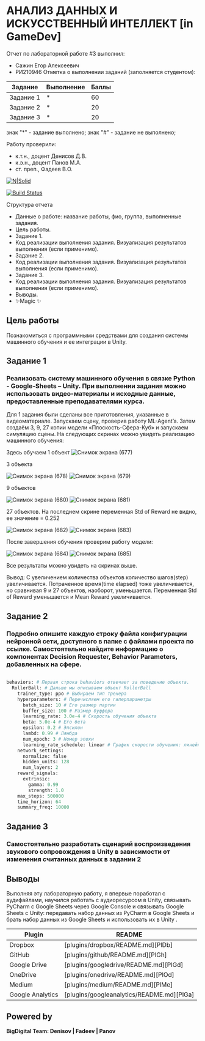 # АНАЛИЗ ДАННЫХ И ИСКУССТВЕННЫЙ ИНТЕЛЛЕКТ [in GameDev]
Отчет по лабораторной работе #3 выполнил:
- Сажин Егор Алексеевич
- РИ210946
Отметка о выполнении заданий (заполняется студентом):

| Задание | Выполнение | Баллы |
| ------ | ------ | ------ |
| Задание 1 | * | 60 |
| Задание 2 | * | 20 |
| Задание 3 | * | 20 |

знак "*" - задание выполнено; знак "#" - задание не выполнено;

Работу проверили:
- к.т.н., доцент Денисов Д.В.
- к.э.н., доцент Панов М.А.
- ст. преп., Фадеев В.О.

[![N|Solid](https://cldup.com/dTxpPi9lDf.thumb.png)](https://nodesource.com/products/nsolid)

[![Build Status](https://travis-ci.org/joemccann/dillinger.svg?branch=master)](https://travis-ci.org/joemccann/dillinger)

Структура отчета

- Данные о работе: название работы, фио, группа, выполненные задания.
- Цель работы.
- Задание 1.
- Код реализации выполнения задания. Визуализация результатов выполнения (если применимо).
- Задание 2.
- Код реализации выполнения задания. Визуализация результатов выполнения (если применимо).
- Задание 3.
- Код реализации выполнения задания. Визуализация результатов выполнения (если применимо).
- Выводы.
- ✨Magic ✨

## Цель работы
Познакомиться с программными средствами для создания системы машинного обучения и ее интеграции в Unity.

## Задание 1
### Реализовать систему машинного обучения в связке Python - Google-Sheets – Unity. При выполнении задания можно использовать видео-материалы и исходные данные, предоставленные преподавателями курса.

Для 1 задания были сделаны все приготовления, указанные в видеоматериале. Запускаем сцену, проверив работу ML-Agent’a. 
Затем создаём 3, 9, 27 копии модели «Плоскость-Сфера-Куб» и запускаем симуляцию сцены. На следующих скринах можно увидеть реализацию машинного обучения:

Здесь обучаем 1 объект
![Снимок экрана (677)](https://user-images.githubusercontent.com/102538132/197032998-ce8d361c-3581-413f-b3e3-394c30039b9f.png)

3 объекта

![Снимок экрана (678)](https://user-images.githubusercontent.com/102538132/197033017-cf3d4548-579a-464f-812b-d020d9e250ad.png)
![Снимок экрана (679)](https://user-images.githubusercontent.com/102538132/197033029-ec285a26-51fe-4fb3-9d96-314c0d30eafd.png)

9 объектов

![Снимок экрана (680)](https://user-images.githubusercontent.com/102538132/197033039-eddd6635-53bd-4771-a60f-b3d3dfc29d0f.png)
![Снимок экрана (681)](https://user-images.githubusercontent.com/102538132/197033064-0dc29175-4a17-453a-bb08-93ed213ba89f.png)

27 объектов. На последнем скрине переменная Std of Reward не видно, ее значение = 0.252

![Снимок экрана (682)](https://user-images.githubusercontent.com/102538132/197033112-e6adfeaf-5df8-46a5-b780-73de16c7d5c3.png)
![Снимок экрана (683)](https://user-images.githubusercontent.com/102538132/197033132-af89474e-974d-4911-b7dc-400a3ca214e0.png)

После завершения обучения проверим работу модели: 


![Снимок экрана (684)](https://user-images.githubusercontent.com/102538132/197033324-2febd4de-26be-4189-8be8-f1b24b69eddd.png)
![Снимок экрана (685)](https://user-images.githubusercontent.com/102538132/197033338-e51aad29-af01-4894-843b-f40091a3c2ae.png)

Все результаты можно увидеть на скринах выше.

Вывод: С увеличением количества объектов количество шагов(step) увеличивается. Потраченное время(time elapsed) тоже увеличивается, но сравнивая 9 и 27 объектов, наоборот, уменьшается. Переменная Std of Reward уменьшается и Mean Reward увеличивается.


## Задание 2
### Подробно опишите каждую строку файла конфигурации нейронной сети, доступного в папке с файлами проекта по ссылке. Самостоятельно найдите информацию о компонентах Decision Requester, Behavior Parameters, добавленных на сфере.
 

```py

behaviors: # Первая строка behaviors отвечает за поведение объекта.
  RollerBall: # Дальше мы описываем объект RollerBall
    trainer_type: ppo # Выбираем тип тренера
    hyperparameters: # Перечисляем его гиперпараметры
      batch_size: 10 # Его размер партии
      buffer_size: 100 # Размер буффера
      learning_rate: 3.0e-4 # Скорость обучения объекта
      beta: 5.0e-4 # Его бета
      epsilon: 0.2 # Эпсилон
      lambd: 0.99 # Лямбда
      num_epoch: 3 # Номер эпохи
      learning_rate_schedule: linear # График скорости обучения: линейный
    network_settings:
      normalize: false
      hidden_units: 128
      num_layers: 2
    reward_signals:
      extrinsic:
        gamma: 0.99
        strength: 1.0
    max_steps: 500000
    time_horizon: 64
    summary_freq: 10000

```


## Задание 3
### Самостоятельно разработать сценарий воспроизведения звукового сопровождения в Unity в зависимости от изменения считанных данных в задании 2



## Выводы
Выполняя эту лабораторную работу, я впервые поработал с аудифайлами, научился работать с аудиоресурсом в Unity, связывать PyCharm с Google Sheets через Google Console и связывать Google Sheets с Unity: передавать набор данных из PyCharm в Google Sheets и брать набор данных из Google Sheets и использовать их в Unity .


| Plugin | README |
| ------ | ------ |
| Dropbox | [plugins/dropbox/README.md][PlDb] |
| GitHub | [plugins/github/README.md][PlGh] |
| Google Drive | [plugins/googledrive/README.md][PlGd] |
| OneDrive | [plugins/onedrive/README.md][PlOd] |
| Medium | [plugins/medium/README.md][PlMe] |
| Google Analytics | [plugins/googleanalytics/README.md][PlGa] |

## Powered by

**BigDigital Team: Denisov | Fadeev | Panov**
